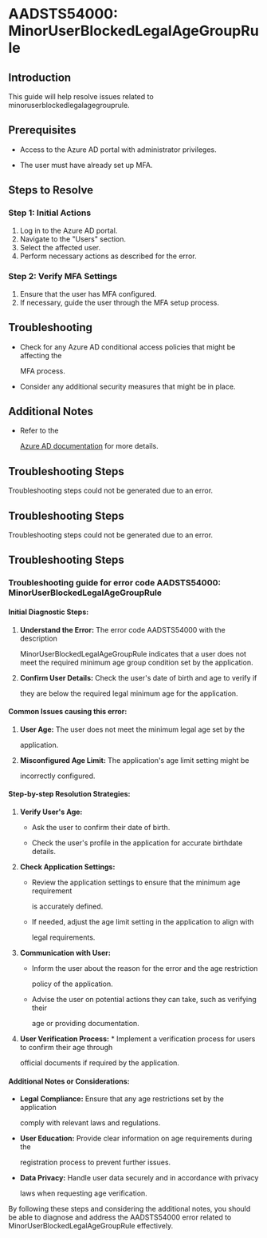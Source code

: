 # AADSTS54000: MinorUserBlockedLegalAgeGroupRule


## Introduction

This guide will help resolve issues related to
minoruserblockedlegalagegrouprule.


## Prerequisites


* Access to the Azure AD portal with administrator privileges.

* The user must have already set up MFA.


## Steps to Resolve


### Step 1: Initial Actions

1. Log in to the Azure AD portal.
2. Navigate to the "Users" section.
3. Select the affected user.
4. Perform necessary actions as described for the error.


### Step 2: Verify MFA Settings

1. Ensure that the user has MFA configured.
2. If necessary, guide the user through the MFA setup process.


## Troubleshooting


* Check for any Azure AD conditional access policies that might be affecting the

  MFA process.

* Consider any additional security measures that might be in place.


## Additional Notes


* Refer to the

  [Azure AD 
documentation](https://learn.microsoft.com/en-us/azure/active-directory/)
  for more details.


## Troubleshooting Steps

Troubleshooting steps could not be generated due to an error.


## Troubleshooting Steps

Troubleshooting steps could not be generated due to an error.


## Troubleshooting Steps


### Troubleshooting guide for error code AADSTS54000: MinorUserBlockedLegalAgeGroupRule


#### Initial Diagnostic Steps:

1. **Understand the Error:** The error code AADSTS54000 with the description

   MinorUserBlockedLegalAgeGroupRule indicates that a user does not meet the
   required minimum age group condition set by the application.
2. **Confirm User Details:** Check the user's date of birth and age to verify if

   they are below the required legal minimum age for the application.


#### Common Issues causing this error:

1. **User Age:** The user does not meet the minimum legal age set by the

   application.
2. **Misconfigured Age Limit:** The application's age limit setting might be

   incorrectly configured.


#### Step-by-step Resolution Strategies:

1. **Verify User's Age:** 

   * Ask the user to confirm their date of birth.

   * Check the user's profile in the application for accurate birthdate details.

2. **Check Application Settings:** 

   * Review the application settings to ensure that the minimum age requirement

     is accurately defined.
   * If needed, adjust the age limit setting in the application to align with

     legal requirements.

3. **Communication with User:** 

   * Inform the user about the reason for the error and the age restriction

     policy of the application.
   * Advise the user on potential actions they can take, such as verifying their

     age or providing documentation.

4. **User Verification Process:**    * Implement a verification process for 
users to confirm their age through

     official documents if required by the application.


#### Additional Notes or Considerations:


* **Legal Compliance:** Ensure that any age restrictions set by the application

  comply with relevant laws and regulations.

* **User Education:** Provide clear information on age requirements during the

  registration process to prevent further issues.

* **Data Privacy:** Handle user data securely and in accordance with privacy

  laws when requesting age verification.

By following these steps and considering the additional notes, you should be
able to diagnose and address the AADSTS54000 error related to
MinorUserBlockedLegalAgeGroupRule effectively.